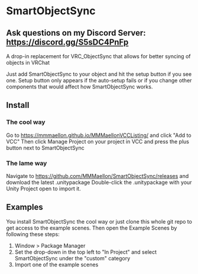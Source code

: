 # SmartObjectSync

## Ask questions on my Discord Server: <https://discord.gg/S5sDC4PnFp>

A drop-in replacement for VRC_ObjectSync that allows for better syncing of objects in VRChat

Just add SmartObjectSync to your object and hit the setup button if you see one. Setup button only appears if the auto-setup fails or if you change other components that would affect how SmartObjectSync works.

## Install

### The cool way
Go to <https://mmmaellon.github.io/MMMaellonVCCListing/> and click "Add to VCC"
Then click Manage Project on your project in VCC and press the plus button next to SmartObjectSync

### The lame way
Navigate to <https://github.com/MMMaellon/SmartObjectSync/releases> and download the latest .unitypackage
Double-click the .unitypackage with your Unity Project open to import it.

## Examples

You install SmartObjectSync the cool way or just clone this whole git repo to get access to the example scenes.
Then open the Example Scenes by following these steps:

1. Window > Package Manager
2. Set the drop-down in the top left to "In Project" and select SmartObjectSync under the "custom" category
3. Import one of the example scenes
